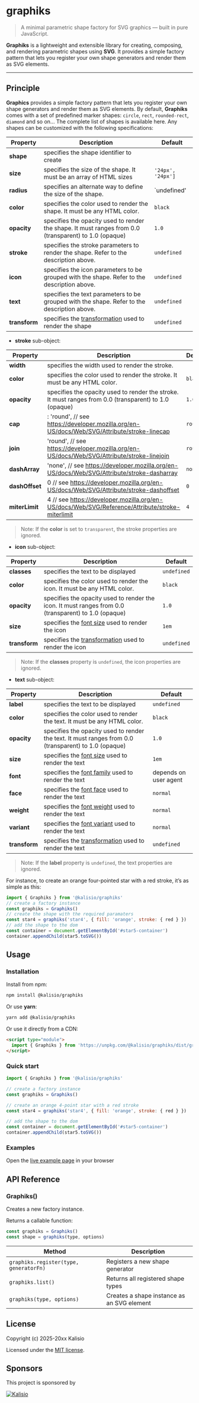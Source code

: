 # graphiks

> A minimal parametric shape factory for SVG graphics — built in pure JavaScript.

**Graphiks** is a lightweight and extensible library for creating, composing, and rendering parametric shapes using **SVG**.
It provides a simple factory pattern that lets you register your own shape generators and render them as SVG elements.

---

## Principle

**Graphics** provides a simple factory pattern that lets you register your own shape generators and render them as SVG elements. By default, **Graphiks** comes with a set of predefined marker shapes: `circle`, `rect`, `rounded-rect`, `diamond` and so on... The complete list of shapes is available here.
Any shapes can be customized with the following specifications:

| Property | Description | Default |
|---|---|---|
| **shape** | specifies the shape identifier to create |
| **size** | specifies the size of the shape. It must be an array of HTML sizes | `'24px', '24px']`|
| **radius** | specifies an alternate way to define the size of the shape. | `undefined' |
| **color** | specifies the color used to render the shape. It must be any HTML color. | `black`|
| **opacity** | specifies the opacity used to render the shape. It must ranges from 0.0 (transparent) to 1.0 (opaque) | `1.0` |
| **stroke** | specifies the stroke parameters to render the shape. Refer to the description above. | `undefined` |
| **icon** | specifies the icon parameters to be grouped with the shape. Refer to the description above. | `undefined` |
| **text** | specifies the text parameters to be grouped with the shape. Refer to the description above. | `undefined` |
| **transform** | specifies the [transformation]( https://developer.mozilla.org/en-US/docs/Web/SVG/Reference/Attribute/transform) used to render the shape | `undefined` |

* **stroke** sub-object:

| Property | Description | Default |
|---|---|---|
| **width** | specifies the width used to render the stroke.
| **color** | specifies the color used to render the stroke. It must be any HTML color. | `black`|
| **opacity** | specifies the opacity used to render the stroke. It must ranges from 0.0 (transparent) to 1.0 (opaque) | `1.0` |
| **cap** | : 'round', // see https://developer.mozilla.org/en-US/docs/Web/SVG/Attribute/stroke-linecap | `round` |
| **join** | 'round', // see https://developer.mozilla.org/en-US/docs/Web/SVG/Attribute/stroke-linejoin | `round` |
| **dashArray** | 'none', // see https://developer.mozilla.org/en-US/docs/Web/SVG/Attribute/stroke-dasharray | `none` |
| **dashOffset** | 0 // see https://developer.mozilla.org/en-US/docs/Web/SVG/Attribute/stroke-dashoffset | `0` |
| **miterLimit** |  4 // see https://developer.mozilla.org/en-US/docs/Web/SVG/Reference/Attribute/stroke-miterlimit | `4` |

> Note: If the **color** is set to `transparent`, the stroke properties are ignored.

* **icon** sub-object:

| Property | Description | Default |
|---|---|---|
| **classes** | specifies the text to be displayed | `undefined` |
| **color** | specifies the color used to render the icon. It must be any HTML color. | `black`|
| **opacity** | specifies the opacity used to render the icon. It must ranges from 0.0 (transparent) to 1.0 (opaque) | `1.0` |
| **size** | specifies the [font size](https://developer.mozilla.org/en-US/docs/Web/SVG/Reference/Attribute/font-size) used to render the icon | `1em` |
| **transform** | specifies the [transformation]( https://developer.mozilla.org/en-US/docs/Web/SVG/Reference/Attribute/transform) used to render the icon | `undefined` |

> Note: If the **classes** property is `undefined`, the icon properties are ignored.

* **text** sub-object:

| Property | Description | Default |
|---|---|---|
| **label** | specifies the text to be displayed | `undefined` |
| **color** | specifies the color used to render the text. It must be any HTML color. | `black`|
| **opacity** | specifies the opacity used to render the text. It must ranges from 0.0 (transparent) to 1.0 (opaque) | `1.0` |
| **size** | specifies the [font size](https://developer.mozilla.org/en-US/docs/Web/SVG/Reference/Attribute/font-size) used to render the text | `1em` |
| **font** | specifies the [font family](https://developer.mozilla.org/en-US/docs/Web/SVG/Reference/Attribute/font-family) used to render the text |  depends on user agent |
| **face** | specifies the [font face](https://developer.mozilla.org/en-US/docs/Web/SVG/Reference/Attribute/font-style) used to render the text | `normal` |
| **weight** | specifies the [font weight](https://developer.mozilla.org/en-US/docs/Web/SVG/Reference/Attribute/font-weight) used to render the text | `normal` |
| **variant** | specifies the [font variant](https://developer.mozilla.org/en-US/docs/Web/SVG/Reference/Attribute/font-weight) used to render the text | `normal` |
| **transform** | specifies the [transformation]( https://developer.mozilla.org/en-US/docs/Web/SVG/Reference/Attribute/transform) used to render the text | `undefined` |

> Note: If the **label** property is `undefined`, the text properties are ignored.

For instance, to create an orange four-pointed star with a red stroke, it’s as simple as this:

```js
import { Graphiks } from '@kalisio/graphiks'
// create a factory instance
const graphiks = Graphiks()
// create the shape with the required paramaters
const star4 = graphiks('star4', { fill: 'orange', stroke: { red } })
// add the shape to the dom
const container = document.getElementById('#star5-container')
container.appendChild(star5.toSVG())
```

## Usage

### Installation

Install from npm:

```bash
npm install @kalisio/graphiks
```

Or use **yarn**:

```bash
yarn add @kalisio/graphiks
```

Or use it directly from a CDN:

```html
<script type="module">
  import { Graphiks } from 'https://unpkg.com/@kalisio/graphiks/dist/graphiks.es.js'
</script>
```
### Quick start

```js
import { Graphiks } from '@kalisio/graphiks'

// create a factory instance
const graphiks = Graphiks()

// create an orange 4-point star with a red stroke
const star4 = graphiks('star4', { fill: 'orange', stroke: { red } })

// add the shape to the dom
const container = document.getElementById('#star5-container')
container.appendChild(star5.toSVG())
```

### Examples

Open the [live example page](https://kalisio.github.io/graphiks/example/index.html) in your browser

## API Reference

### Graphiks()

Creates a new factory instance.

Returns a callable function:

```js
const graphiks = Graphiks()
const shape = graphiks(type, options)
```

| Method                                 | Description                                |
| -------------------------------------- | ------------------------------------------ |
| `graphiks.register(type, generatorFn)` | Registers a new shape generator            |
| `graphiks.list()`                      | Returns all registered shape types         |
| `graphiks(type, options)`              | Creates a shape instance as an SVG element |


## License

Copyright (c) 2025-20xx Kalisio

Licensed under the [MIT license](LICENSE).

## Sponsors

This project is sponsored by

[![Kalisio](https://s3.eu-central-1.amazonaws.com/kalisioscope/kalisio/kalisio-logo-black-256x84.png)](https://kalisio.com)